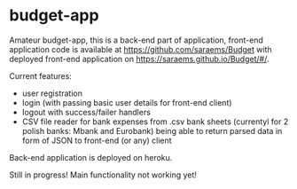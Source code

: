 # budget-app

Amateur budget-app, this is a back-end part of application, front-end application code is available at https://github.com/saraems/Budget with deployed front-end application on https://saraems.github.io/Budget/#/.

Current features:
 * user registration
 * login (with passing basic user details for front-end client)
 * logout with success/failer handlers
 * CSV file reader for bank expenses from .csv bank sheets (currentyl for 2 polish banks: Mbank and Eurobank) being able to return parsed data in form of JSON to front-end (or any) client

Back-end application is deployed on heroku.

Still in progress! Main functionality not working yet!
